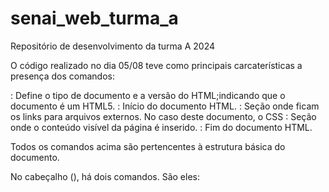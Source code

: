# senai_web_turma_a
Repositório de desenvolvimento da turma A 2024

O código realizado no dia 05/08 teve como principais carcaterísticas a presença dos comandos: 

<!DOCTYPE html>: Define o tipo de documento e a versão do HTML;indicando que o documento é um HTML5.
<html>: Início do documento HTML.
<head>: Seção onde ficam os links para arquivos externos. No caso deste documento, o CSS
<body>: Seção onde o conteúdo visível da página é inserido.
</html>: Fim do documento HTML.

Todos os comandos acima são pertencentes à estrutura básica do documento. 

No cabeçalho (<head>), há dois comandos. São eles:
<title>: Define o título da página que aparece na aba do navegador.
<link rel="stylesheet" href="css/style.css">: Importa um arquivo CSS externo para estilização da página.

O último comando presente no documento é o corpo (<body>). Dentro dele há:

<header>: Define a área de cabeçalho da página, onde são incluídos elementos importantes como títulos.
Níveis de <h1> a <h6>: Definem títulos e subtítulos.
<nav>: Define a barra de navegação com uma lista não ordenada (<ul>) de links (<a>).
<section>: Representa seção do conteúdo. 
<footer>: Define o rodapé da página.

